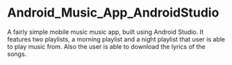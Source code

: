 # Android_Music_App_AndroidStudio
A fairly simple mobile music music app, built using Android Studio. It features two playlists, a morning playlist and a night playlist that user is able to play music from. Also the user is able to download the lyrics of the songs.
